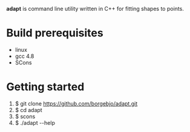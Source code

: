 **adapt** is command line utility written in C++ for fitting shapes to
points.

# Build prerequisites #

* linux
* gcc 4.8
* SCons

# Getting started #

1. $ git clone https://github.com/borgebjo/adapt.git
2. $ cd adapt
3. $ scons
4. $ ./adapt --help

